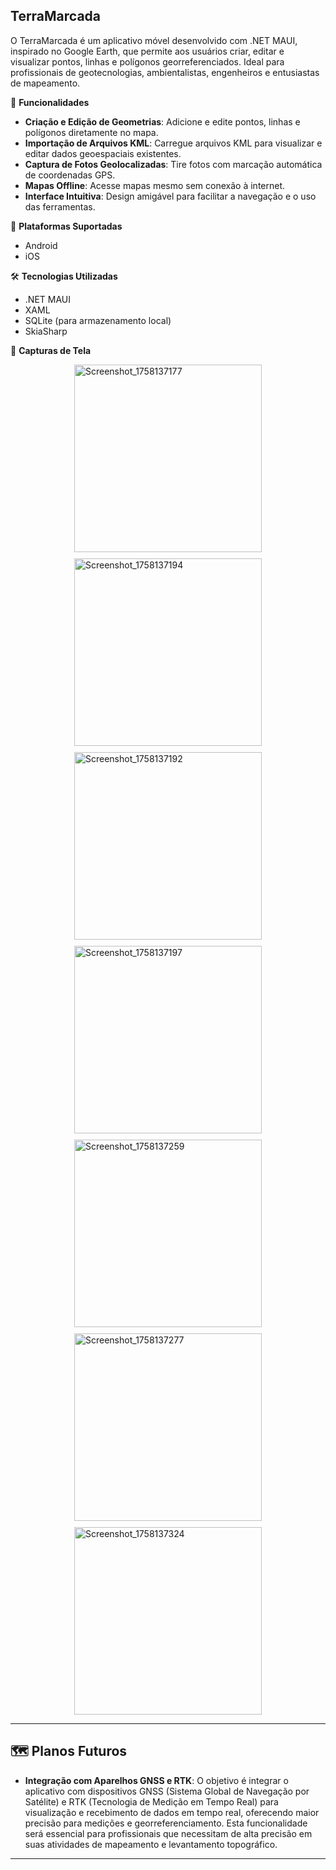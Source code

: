 ## TerraMarcada

O TerraMarcada é um aplicativo móvel desenvolvido com .NET MAUI, inspirado no Google Earth, que permite aos usuários criar, editar e visualizar pontos, linhas e polígonos georreferenciados. Ideal para profissionais de geotecnologias, ambientalistas, engenheiros e entusiastas de mapeamento.

🚀 **Funcionalidades**
- **Criação e Edição de Geometrias**: Adicione e edite pontos, linhas e polígonos diretamente no mapa.
- **Importação de Arquivos KML**: Carregue arquivos KML para visualizar e editar dados geoespaciais existentes.
- **Captura de Fotos Geolocalizadas**: Tire fotos com marcação automática de coordenadas GPS.
- **Mapas Offline**: Acesse mapas mesmo sem conexão à internet.
- **Interface Intuitiva**: Design amigável para facilitar a navegação e o uso das ferramentas.

📱 **Plataformas Suportadas**
- Android
- iOS

🛠️ **Tecnologias Utilizadas**
- .NET MAUI
- XAML
- SQLite (para armazenamento local)
- SkiaSharp

📸 **Capturas de Tela**

<div style="display: flex; flex-wrap: wrap; gap: 10px; justify-content: center;">
  <img width="300" height="auto" alt="Screenshot_1758137177" src="https://github.com/user-attachments/assets/f3f6f85c-2748-4cdf-a8b5-001b2fa6489c" />
  <img width="300" height="auto" alt="Screenshot_1758137194" src="https://github.com/user-attachments/assets/96028d1d-98fa-4710-97b1-90719acf1986" />
  <img width="300" height="auto" alt="Screenshot_1758137192" src="https://github.com/user-attachments/assets/89902857-9392-45b6-8fc6-456611713987" />
  <img width="300" height="auto" alt="Screenshot_1758137197" src="https://github.com/user-attachments/assets/0c75ef8d-4557-43fd-8e17-ee609e479409" />
  <img width="300" height="auto" alt="Screenshot_1758137259" src="https://github.com/user-attachments/assets/aca18fb4-fb8e-429a-815e-0c231ad5667b" />
  <img width="300" height="auto" alt="Screenshot_1758137277" src="https://github.com/user-attachments/assets/1759f1d7-3836-4270-bb64-ca8ba9fe58e9" />
  <img width="300" height="auto" alt="Screenshot_1758137324" src="https://github.com/user-attachments/assets/158ab96c-c3b7-4211-87d2-03c18a767eaa" />
</div>

---

## 🗺️ **Planos Futuros**

- **Integração com Aparelhos GNSS e RTK**: O objetivo é integrar o aplicativo com dispositivos GNSS (Sistema Global de Navegação por Satélite) e RTK (Tecnologia de Medição em Tempo Real) para visualização e recebimento de dados em tempo real, oferecendo maior precisão para medições e georreferenciamento. Esta funcionalidade será essencial para profissionais que necessitam de alta precisão em suas atividades de mapeamento e levantamento topográfico.

---
